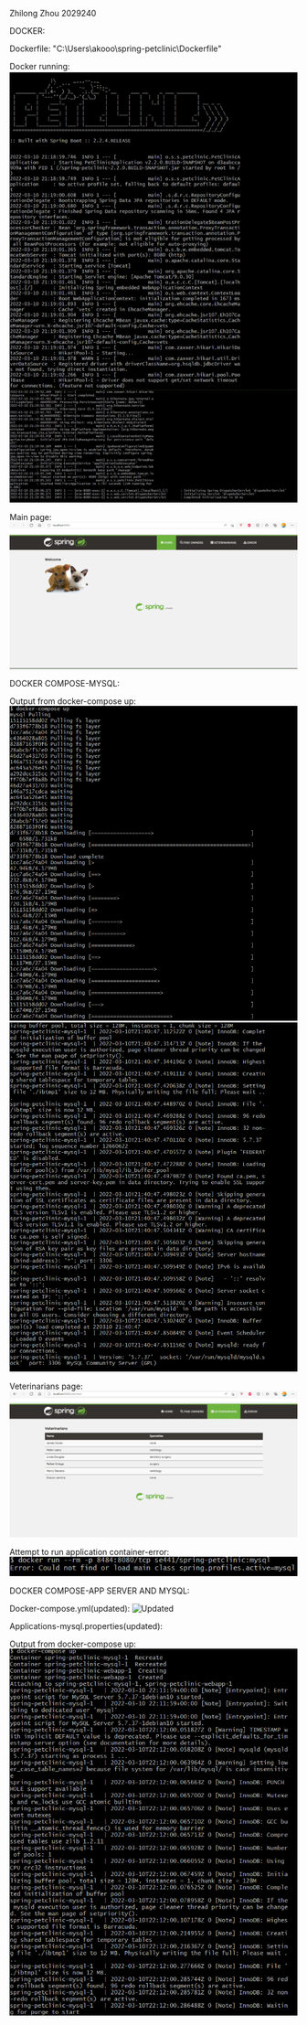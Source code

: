 Zhilong Zhou 2029240

DOCKER: 

Dockerfile: "C:\Users\akooo\spring-petclinic\Dockerfile"

Docker running:
![DockerRunning](figures/dockerrunning.jpg)

Main page:
![Browser](figures/browser.png)


DOCKER COMPOSE-MYSQL:

Output from docker-compose up:
![Docker-compose up1](figures/docker-composeup1.png)
![Docker-compose up2](figures/docker-composeup2.png)

Veterinarians page:
![Veterinarians](figures/veterinarians.png)




Attempt to run application container-error:
![Error](figures/error.png)



DOCKER COMPOSE-APP SERVER AND MYSQL:


Docker-compose.yml(updated): ![Updated]("C:\Users\akooo\spring-petclinic\docker-compose.yml")


Applications-mysql.properties(updated):





Output from docker-compose up:
![Docker-compose up](figures/docker-composeup.png)



